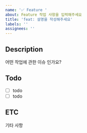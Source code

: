 ```yaml
---
name: '✅ Feature '
about: Feature 작업 사항을 입력해주세요
title: 'feat: 설명을 작성해주세요'
labels: ''
assignees: ''
---
```


## Description

어떤 작업에 관한 이슈 인가요?

## Todo

- [ ] todo
- [ ] todo

## ETC

기타 사항
